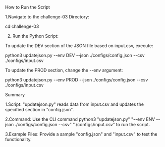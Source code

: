 How to Run the Script

1.Navigate to the challenge-03 Directory:

cd challenge-03


2. Run the Python Script:

To update the DEV section of the JSON file based on input.csv, execute:

python3 updatejson.py --env DEV --json ./configs/config.json --csv ./configs/input.csv

To update the PROD section, change the --env argument:

python3 updatejson.py --env PROD --json ./configs/config.json --csv ./configs/input.csv



Summary

1.Script: "updatejson.py" reads data from input.csv and updates the specified section in "config.json".

2.Command: Use the CLI command python3 "updatejson.py" "--env ENV --json ./configs/config.json --csv" "./configs/input.csv" to run the script.

3.Example Files: Provide a sample "config.json" and "input.csv" to test the functionality.